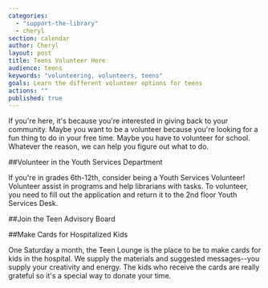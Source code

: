 ```yaml
---
categories: 
  - "support-the-library"
  - cheryl
section: calendar
author: Cheryl
layout: post
title: Teens Volunteer Here
audience: teens
keywords: "volunteering, volunteers, teens"
goals: Learn the different volunteer options for teens
actions: ""
published: true
---
```


If you're here, it's because you're interested in giving back to your community. Maybe you want to be a volunteer because you're looking for a fun thing to do in your free time. Maybe you have to volunteer for school. Whatever the reason, we can help you figure out what to do.

##Volunteer in the Youth Services Department

If you're in grades 6th-12th, consider being a Youth Services Volunteer! Volunteer assist in programs and help librarians with tasks. To volunteer, you need to fill out the application and return it to the 2nd floor Youth Services Desk. 

##Join the Teen Advisory Board




##Make Cards for Hospitalized Kids

One Saturday a month, the Teen Lounge is the place to be to make cards for kids in the hospital. We supply the materials and suggested messages--you supply your creativity and energy. The kids who receive the cards are really grateful so it's a special way to donate your time.





